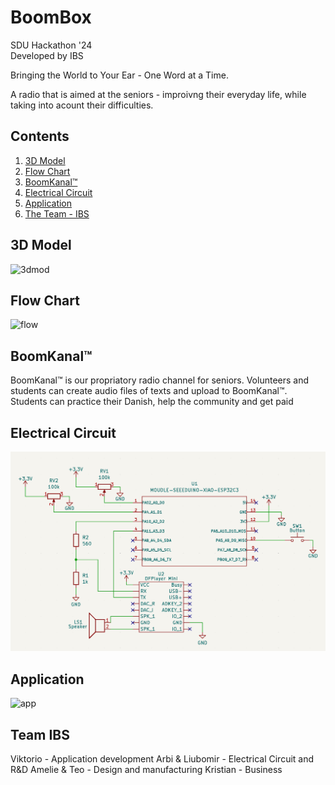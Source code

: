 # BoomBox
SDU Hackathon '24   
Developed by IBS

Bringing the World to Your Ear - One Word at a Time.        

A radio that is aimed at the seniors - improivng their everyday life, while taking into acount their difficulties.

## Contents

1. [3D Model](#3dmod)
2. [Flow Chart](#flow)
3. [BoomKanal™](#boomk)
4. [Electrical Circuit](#elec)
5. [Application](#app)
6. [The Team - IBS](#Team)

## 3D Model

![3dmod](LogicalTopology.png)

## Flow Chart

![flow](LogicalTopology.png)

## BoomKanal™

BoomKanal™ is our propriatory radio channel for seniors. Volunteers and students can create audio files of texts and upload to BoomKanal™​. 
Students can practice their Danish, help the community and get paid

## Electrical Circuit

![Circuit](/assets/circuit.png)

## Application

![app](https://www.youtube.com/watch?v=MmD4CnXwlng&ab_channel=%D0%A2%D0%A3%D0%95%D0%A1)

## Team IBS

Viktorio - Application development
Arbi & Liubomir - Electrical Circuit and R&D
Amelie & Teo - Design and manufacturing​
Kristian - Business